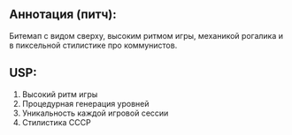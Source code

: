 ## Аннотация (питч): 

Битемап с видом сверху, высоким ритмом игры, механикой рогалика и в пиксельной стилистике про коммунистов.

## USP: 
1. Высокий ритм игры
2. Процедурная генерация уровней
3. Уникальность каждой игровой сессии
4. Стилистика СССР
